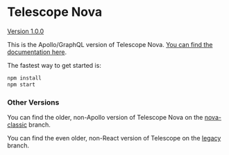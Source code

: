 # Telescope Nova

[Version 1.0.0](https://github.com/TelescopeJS/Telescope/releases)

This is the Apollo/GraphQL version of Telescope Nova. [You can find the documentation here](http://nova-docs.telescopeapp.org/).

The fastest way to get started is:
```sh
npm install
npm start
```

### Other Versions

You can find the older, non-Apollo version of Telescope Nova on the [nova-classic](https://github.com/TelescopeJS/Telescope/tree/nova-classic) branch. 

You can find the even older, non-React version of Telescope on the [legacy](https://github.com/TelescopeJS/Telescope/tree/legacy) branch.
